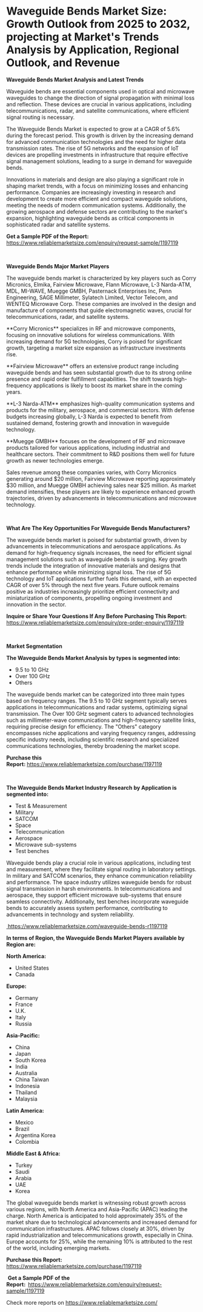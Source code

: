 <p><h1>Waveguide Bends Market Size: Growth Outlook from 2025 to 2032, projecting at Market's Trends Analysis by Application, Regional Outlook, and Revenue</h1></p><p><strong>Waveguide Bends Market Analysis and Latest Trends</strong></p>
<p><p>Waveguide bends are essential components used in optical and microwave waveguides to change the direction of signal propagation with minimal loss and reflection. These devices are crucial in various applications, including telecommunications, radar, and satellite communications, where efficient signal routing is necessary.</p><p>The Waveguide Bends Market is expected to grow at a CAGR of 5.6% during the forecast period. This growth is driven by the increasing demand for advanced communication technologies and the need for higher data transmission rates. The rise of 5G networks and the expansion of IoT devices are propelling investments in infrastructure that require effective signal management solutions, leading to a surge in demand for waveguide bends.</p><p>Innovations in materials and design are also playing a significant role in shaping market trends, with a focus on minimizing losses and enhancing performance. Companies are increasingly investing in research and development to create more efficient and compact waveguide solutions, meeting the needs of modern communication systems. Additionally, the growing aerospace and defense sectors are contributing to the market's expansion, highlighting waveguide bends as critical components in sophisticated radar and satellite systems.</p></p>
<p><strong>Get a Sample PDF of the Report:&nbsp;</strong> <a href="https://www.reliablemarketsize.com/enquiry/request-sample/1197119?utm_campaign=2297&utm_medium=2&utm_source=Github&utm_content=ia&utm_term=10022025&utm_id=waveguide-bends">https://www.reliablemarketsize.com/enquiry/request-sample/1197119</a></p>
<p>&nbsp;</p>
<p><strong>Waveguide Bends Major Market Players</strong></p>
<p><p>The waveguide bends market is characterized by key players such as Corry Micronics, Elmika, Fairview Microwave, Flann Microwave, L-3 Narda-ATM, MDL, MI-WAVE, Muegge GMBH, Pasternack Enterprises Inc, Penn Engineering, SAGE Millimeter, Sylatech Limited, Vector Telecom, and WENTEQ Microwave Corp. These companies are involved in the design and manufacture of components that guide electromagnetic waves, crucial for telecommunications, radar, and satellite systems.</p><p>**Corry Micronics** specializes in RF and microwave components, focusing on innovative solutions for wireless communications. With increasing demand for 5G technologies, Corry is poised for significant growth, targeting a market size expansion as infrastructure investments rise.</p><p>**Fairview Microwave** offers an extensive product range including waveguide bends and has seen substantial growth due to its strong online presence and rapid order fulfillment capabilities. The shift towards high-frequency applications is likely to boost its market share in the coming years.</p><p>**L-3 Narda-ATM** emphasizes high-quality communication systems and products for the military, aerospace, and commercial sectors. With defense budgets increasing globally, L-3 Narda is expected to benefit from sustained demand, fostering growth and innovation in waveguide technology.</p><p>**Muegge GMBH** focuses on the development of RF and microwave products tailored for various applications, including industrial and healthcare sectors. Their commitment to R&D positions them well for future growth as newer technologies emerge.</p><p>Sales revenue among these companies varies, with Corry Micronics generating around $20 million, Fairview Microwave reporting approximately $30 million, and Muegge GMBH achieving sales near $25 million. As market demand intensifies, these players are likely to experience enhanced growth trajectories, driven by advancements in telecommunications and microwave technology.</p></p>
<p>&nbsp;</p>
<p><strong>What Are The Key Opportunities For Waveguide Bends Manufacturers?</strong></p>
<p><p>The waveguide bends market is poised for substantial growth, driven by advancements in telecommunications and aerospace applications. As demand for high-frequency signals increases, the need for efficient signal management solutions such as waveguide bends is surging. Key growth trends include the integration of innovative materials and designs that enhance performance while minimizing signal loss. The rise of 5G technology and IoT applications further fuels this demand, with an expected CAGR of over 5% through the next five years. Future outlook remains positive as industries increasingly prioritize efficient connectivity and miniaturization of components, propelling ongoing investment and innovation in the sector.</p></p>
<p><strong>Inquire or Share Your Questions If Any Before Purchasing This Report:</strong> <a href="https://www.reliablemarketsize.com/enquiry/pre-order-enquiry/1197119?utm_campaign=2297&utm_medium=2&utm_source=Github&utm_content=ia&utm_term=10022025&utm_id=waveguide-bends">https://www.reliablemarketsize.com/enquiry/pre-order-enquiry/1197119</a></p>
<p>&nbsp;</p>
<p><strong>Market Segmentation</strong></p>
<p><strong>The Waveguide Bends Market Analysis by types is segmented into:</strong></p>
<p><ul><li>9.5 to 10 GHz</li><li>Over 100 GHz</li><li>Others</li></ul></p>
<p><p>The waveguide bends market can be categorized into three main types based on frequency ranges. The 9.5 to 10 GHz segment typically serves applications in telecommunications and radar systems, optimizing signal transmission. The Over 100 GHz segment caters to advanced technologies such as millimeter-wave communications and high-frequency satellite links, requiring precise design for efficiency. The "Others" category encompasses niche applications and varying frequency ranges, addressing specific industry needs, including scientific research and specialized communications technologies, thereby broadening the market scope.</p></p>
<p><strong>Purchase this Report:&nbsp;</strong><a href="https://www.reliablemarketsize.com/purchase/1197119?utm_campaign=2297&utm_medium=2&utm_source=Github&utm_content=ia&utm_term=10022025&utm_id=waveguide-bends">https://www.reliablemarketsize.com/purchase/1197119</a></p>
<p>&nbsp;</p>
<p><strong>The Waveguide Bends Market Industry Research by Application is segmented into:</strong></p>
<p><ul><li>Test & Measurement</li><li>Military</li><li>SATCOM</li><li>Space</li><li>Telecommunication</li><li>Aerospace</li><li>Microwave sub-systems</li><li>Test benches</li></ul></p>
<p><p>Waveguide bends play a crucial role in various applications, including test and measurement, where they facilitate signal routing in laboratory settings. In military and SATCOM scenarios, they enhance communication reliability and performance. The space industry utilizes waveguide bends for robust signal transmission in harsh environments. In telecommunications and aerospace, they support efficient microwave sub-systems that ensure seamless connectivity. Additionally, test benches incorporate waveguide bends to accurately assess system performance, contributing to advancements in technology and system reliability.</p></p>
<p><a href="https://www.reliablemarketsize.com/waveguide-bends-r1197119?utm_campaign=2297&utm_medium=2&utm_source=Github&utm_content=ia&utm_term=10022025&utm_id=waveguide-bends">&nbsp;https://www.reliablemarketsize.com/waveguide-bends-r1197119</a></p>
<p><strong>In terms of Region, the Waveguide Bends Market Players available by Region are:</strong></p>
<p>
    <p> <strong> North America: </strong>
        <ul>
            <li>United States</li>
            <li>Canada</li>
        </ul>
        </p> 
    <p> <strong> Europe: </strong>
        <ul>
            <li>Germany</li>
            <li>France</li>
            <li>U.K.</li>
            <li>Italy</li>
            <li>Russia</li>
        </ul>
        </p> 
    <p> <strong> Asia-Pacific: </strong>
        <ul>
            <li>China</li>
            <li>Japan</li>
            <li>South Korea</li>
            <li>India</li>
            <li>Australia</li>
            <li>China Taiwan</li>
            <li>Indonesia</li>
            <li>Thailand</li>
            <li>Malaysia</li>
        </ul>
        </p> 
    <p> <strong> Latin America: </strong>
        <ul>
            <li>Mexico</li>
            <li>Brazil</li>
            <li>Argentina Korea</li>
            <li>Colombia</li>
        </ul>
        </p> 
    <p> <strong> Middle East & Africa: </strong>
        <ul>
            <li>Turkey</li>
            <li>Saudi</li>
            <li>Arabia</li>
            <li>UAE</li>
            <li>Korea</li>
        </ul>
    </p>
    </p>
<p><p>The global waveguide bends market is witnessing robust growth across various regions, with North America and Asia-Pacific (APAC) leading the charge. North America is anticipated to hold approximately 35% of the market share due to technological advancements and increased demand for communication infrastructures. APAC follows closely at 30%, driven by rapid industrialization and telecommunications growth, especially in China. Europe accounts for 25%, while the remaining 10% is attributed to the rest of the world, including emerging markets.</p></p>
<p><strong>Purchase this Report: </strong><a href="https://www.reliablemarketsize.com/purchase/1197119?utm_campaign=2297&utm_medium=2&utm_source=Github&utm_content=ia&utm_term=10022025&utm_id=waveguide-bends">https://www.reliablemarketsize.com/purchase/1197119</a></p>
<p>&nbsp;<strong>Get a Sample PDF of the Report:&nbsp;&nbsp;</strong><a href="https://www.reliablemarketsize.com/enquiry/request-sample/1197119?utm_campaign=2297&utm_medium=2&utm_source=Github&utm_content=ia&utm_term=10022025&utm_id=waveguide-bends">https://www.reliablemarketsize.com/enquiry/request-sample/1197119</a></p>
<p><strong></strong></p>
<p>Check more reports on <a href="https://www.reliablemarketsize.com/?utm_campaign=2297&utm_medium=2&utm_source=Github&utm_content=ia&utm_term=10022025&utm_id=waveguide-bends">https://www.reliablemarketsize.com/</a></p>